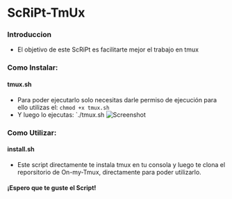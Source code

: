# ScRiPt-TmUx

### Introduccion
* El objetivo de este ScRiPt es facilitarte mejor el trabajo en tmux

### Como Instalar:

#### tmux.sh

* Para poder ejecutarlo solo necesitas darle permiso de ejecución
  para ello utilizas el: `chmod +x tmux.sh`
* Y luego lo ejecutas: `./tmux.sh
 ![Screenshot](shell.png)

### Como Utilizar:
#### install.sh

* Este script directamente te instala tmux en tu consola y luego te clona
  el reporsitorio de On-my-Tmux, directamente para poder utilizarlo.

#### ¡Espero que te guste el Script!
